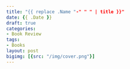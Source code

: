 ```yaml
---
title: "{{ replace .Name "-" " " | title }}"
date: {{ .Date }}
draft: true
categories:
- Book Review
tags:
- Books
layout: post
bigimg: [{src: "/img/cover.png"}]
---
```

